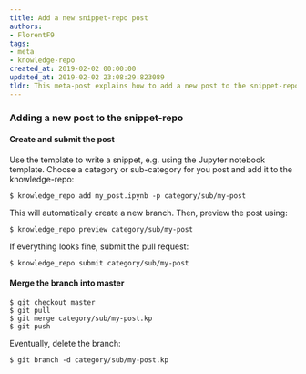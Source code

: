 ```yaml
---
title: Add a new snippet-repo post
authors:
- FlorentF9
tags:
- meta
- knowledge-repo
created_at: 2019-02-02 00:00:00
updated_at: 2019-02-02 23:08:29.823089
tldr: This meta-post explains how to add a new post to the snippet-repo.
---
```


### Adding a new post to the snippet-repo

#### Create and submit the post

Use the template to write a snippet, e.g. using the Jupyter notebook template. Choose a category or sub-category for you post and add it to the knowledge-repo:

```shell
$ knowledge_repo add my_post.ipynb -p category/sub/my-post
```

This will automatically create a new branch.  Then, preview the post using:

```shell
$ knowledge_repo preview category/sub/my-post
```

If everything looks fine, submit the pull request: 

```shell
$ knowledge_repo submit category/sub/my-post
```

#### Merge the branch into master

```shell
$ git checkout master
$ git pull
$ git merge category/sub/my-post.kp
$ git push
```

Eventually, delete the branch:

```shell
$ git branch -d category/sub/my-post.kp
```